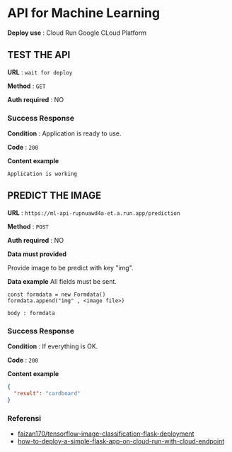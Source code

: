 # API for Machine Learning

**Deploy use** : Cloud Run Google CLoud Platform

## TEST THE API

**URL** : `wait for deploy`

**Method** : `GET`

**Auth required** : NO

### Success Response

**Condition** : Application is ready to use.

**Code** : `200`

**Content example**

```
Application is working

```

## PREDICT THE IMAGE

**URL** : `https://ml-api-rupnuawd4a-et.a.run.app/prediction`

**Method** : `POST`

**Auth required** : NO

**Data must provided**

Provide image to be predict with key "img".

**Data example**
All fields must be sent.

```
const formdata = new Formdata()
formdata.append("img" , <image file>)

body : formdata
```

### Success Response

**Condition** : If everything is OK.

**Code** : `200`

**Content example**

```json
{
  "result": "cardboard"
}
```

### Referensi

- [faizan170/tensorflow-image-classification-flask-deployment](https://github.com/faizan170/tensorflow-image-classification-flask-deployment "faizan170's Github profile")
- [how-to-deploy-a-simple-flask-app-on-cloud-run-with-cloud-endpoint](https://medium.com/fullstackai/how-to-deploy-a-simple-flask-app-on-cloud-run-with-cloud-endpoint-e10088170eb7 "simple-flask-app-on-cloud-run")
